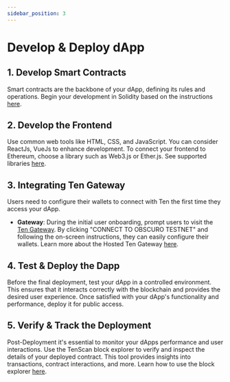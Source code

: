 ```yaml
---
sidebar_position: 3
---
```

# Develop & Deploy dApp

## 1. Develop Smart Contracts
Smart contracts are the backbone of your dApp, defining its rules and operations. Begin your development in Solidity based on the instructions [here](/docs/getting-started/for-developers/explore-contracts-in-ten).

## 2. Develop the Frontend
Use common web tools like HTML, CSS, and JavaScript. You can consider ReactJs, VueJs to enhance development. To connect your frontend to Ethereum, choose a library such as Web3.js or Ether.js. See supported libraries [here](#).

## 3. Integrating Ten Gateway
Users need to configure their wallets to connect with Ten the first time they access your dApp.
  - **Gateway**: During the initial user onboarding, prompt users to visit the [Ten Gateway](https://testnet.obscu.ro). By clicking "CONNECT TO OBSCURO TESTNET" and following the on-screen instructions, they can easily configure their wallets. Learn more about the Hosted Ten Gateway [here](/docs/tools-infrastructure/hosted-gateway).

## 4. Test & Deploy the Dapp
Before the final deployment, test your dApp in a controlled environment. This ensures that it interacts correctly with the blockchain and provides the desired user experience. Once satisfied with your dApp's functionality and performance, deploy it for public access.

## 5. Verify & Track the Deployment
Post-Deployment it's essential to monitor your dApps performance and user interactions. Use the TenScan block explorer to verify and inspect the details of your deployed contract. This tool provides insights into transactions, contract interactions, and more. Learn how to use the block explorer [here](/docs/tools-infrastructure/obscuroscan).
